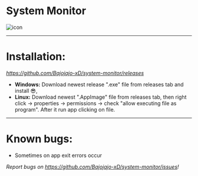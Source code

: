 # System Monitor
![icon](https://user-images.githubusercontent.com/81306360/116520234-bcdb0180-a8d2-11eb-80d1-f171fc34bd8c.png)

--------------------------
# Installation:
*https://github.com/Bajojajo-xD/system-monitor/releases*
- **Windows:** Download newest release ".exe" file from releases tab and install 😎,
- **Linux:** Download newest ".AppImage" file from releases tab, then right click -> properties -> permissions -> check "allow executing file as program". After it run app clicking on file.

---------------------------
# Known bugs:

- Sometimes on app exit errors occur

*Report bugs on https://github.com/Bajojajo-xD/system-monitor/issues!*
